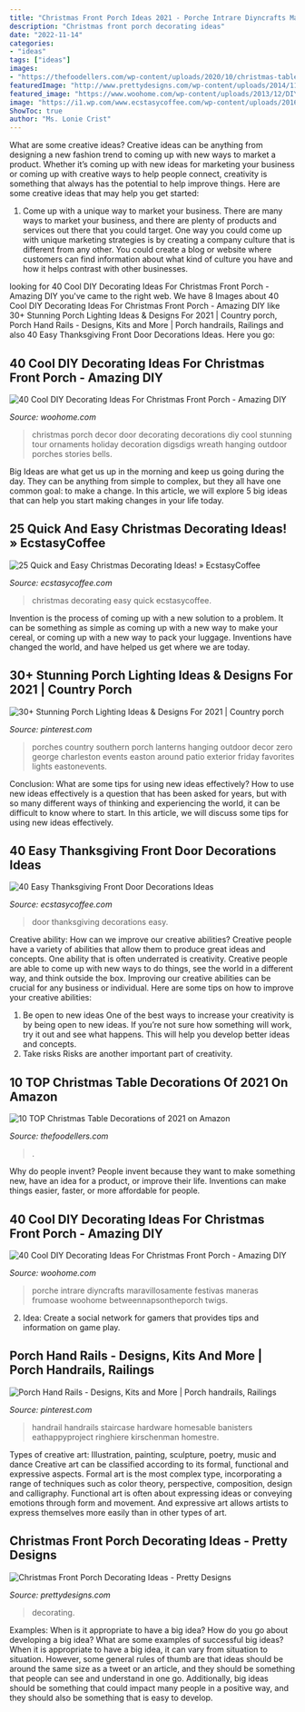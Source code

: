 ```yaml
---
title: "Christmas Front Porch Ideas 2021 - Porche Intrare Diyncrafts Maravillosamente Festivas Maneras Frumoase Woohome Betweennapsontheporch Twigs"
description: "Christmas front porch decorating ideas"
date: "2022-11-14"
categories:
- "ideas"
tags: ["ideas"]
images:
- "https://thefoodellers.com/wp-content/uploads/2020/10/christmas-table-decorations-scaled.jpeg"
featuredImage: "http://www.prettydesigns.com/wp-content/uploads/2014/11/Large-Wreath-for-Front-Porch.jpg"
featured_image: "https://www.woohome.com/wp-content/uploads/2013/12/DIY-Christmas-Porch-Ideas-32.jpg"
image: "https://i1.wp.com/www.ecstasycoffee.com/wp-content/uploads/2016/10/Thanksgiving-Front-Door-Decorations-13.jpg?resize=510%2C680"
ShowToc: true
author: "Ms. Lonie Crist"
---
```



What are some creative ideas?
Creative ideas can be anything from designing a new fashion trend to coming up with new ways to market a product. Whether it’s coming up with new ideas for marketing your business or coming up with creative ways to help people connect, creativity is something that always has the potential to help improve things. Here are some creative ideas that may help you get started: 
1. Come up with a unique way to market your business. There are many ways to market your business, and there are plenty of products and services out there that you could target. One way you could come up with unique marketing strategies is by creating a company culture that is different from any other. You could create a blog or website where customers can find information about what kind of culture you have and how it helps contrast with other businesses.

	

		
looking for 40 Cool DIY Decorating Ideas For Christmas Front Porch - Amazing DIY you've came to the right web. We have 8 Images about 40 Cool DIY Decorating Ideas For Christmas Front Porch - Amazing DIY like 30+ Stunning Porch Lighting Ideas &amp; Designs For 2021 | Country porch, Porch Hand Rails - Designs, Kits and More | Porch handrails, Railings and also 40 Easy Thanksgiving Front Door Decorations Ideas. Here you go:
		
    
## 40 Cool DIY Decorating Ideas For Christmas Front Porch - Amazing DIY

<img loading=lazy src="http://www.woohome.com/wp-content/uploads/2013/12/DIY-Christmas-Porch-Ideas-40.jpg" onerror="this.onerror=null;this.src='https://tse1.mm.bing.net/th?id=OIP.FLvMUIOImlZV8ba-7SAZ5gHaLD&amp;pid=15.1';" alt="40 Cool DIY Decorating Ideas For Christmas Front Porch - Amazing DIY">

_Source: woohome.com_

>christmas porch decor door decorating decorations diy cool stunning tour ornaments holiday decoration digsdigs wreath hanging outdoor porches stories bells. 

	

Big Ideas are what get us up in the morning and keep us going during the day. They can be anything from simple to complex, but they all have one common goal: to make a change. In this article, we will explore 5 big ideas that can help you start making changes in your life today.

    
## 25 Quick And Easy Christmas Decorating Ideas! » EcstasyCoffee

<img loading=lazy src="https://i0.wp.com/www.ecstasycoffee.com/wp-content/uploads/2016/10/Christmas-Decorating-37.jpg" onerror="this.onerror=null;this.src='https://tse2.mm.bing.net/th?id=OIP.hItVLx4u6fXZKtQGQAk-YQHaLH&amp;pid=15.1';" alt="25 Quick and Easy Christmas Decorating Ideas! » EcstasyCoffee">

_Source: ecstasycoffee.com_

>christmas decorating easy quick ecstasycoffee. 

	

Invention is the process of coming up with a new solution to a problem. It can be something as simple as coming up with a new way to make your cereal, or coming up with a new way to pack your luggage. Inventions have changed the world, and have helped us get where we are today.

    
## 30+ Stunning Porch Lighting Ideas &amp; Designs For 2021 | Country Porch

<img loading=lazy src="https://i.pinimg.com/736x/1f/95/86/1f9586dc2830d7217d6de6645bf91f5d.jpg" onerror="this.onerror=null;this.src='https://tse3.mm.bing.net/th?id=OIP.5DUrWStQtuij_CWF_F5JbQHaKE&amp;pid=15.1';" alt="30+ Stunning Porch Lighting Ideas &amp; Designs For 2021 | Country porch">

_Source: pinterest.com_

>porches country southern porch lanterns hanging outdoor decor zero george charleston events easton around patio exterior friday favorites lights eastonevents. 

	

Conclusion: What are some tips for using new ideas effectively?
How to use new ideas effectively is a question that has been asked for years, but with so many different ways of thinking and experiencing the world, it can be difficult to know where to start. In this article, we will discuss some tips for using new ideas effectively.

    
## 40 Easy Thanksgiving Front Door Decorations Ideas

<img loading=lazy src="https://i1.wp.com/www.ecstasycoffee.com/wp-content/uploads/2016/10/Thanksgiving-Front-Door-Decorations-13.jpg?resize=510%2C680" onerror="this.onerror=null;this.src='https://tse3.mm.bing.net/th?id=OIP.ftgLEwJowab5hv_kvsBSpwHaJ4&amp;pid=15.1';" alt="40 Easy Thanksgiving Front Door Decorations Ideas">

_Source: ecstasycoffee.com_

>door thanksgiving decorations easy. 

	

Creative ability: How can we improve our creative abilities?
Creative people have a variety of abilities that allow them to produce great ideas and concepts. One ability that is often underrated is creativity. Creative people are able to come up with new ways to do things, see the world in a different way, and think outside the box. Improving our creative abilities can be crucial for any business or individual. Here are some tips on how to improve your creative abilities: 
1. Be open to new ideas
One of the best ways to increase your creativity is by being open to new ideas. If you’re not sure how something will work, try it out and see what happens. This will help you develop better ideas and concepts. 
2. Take risks
Risks are another important part of creativity.

    
## 10 TOP Christmas Table Decorations Of 2021 On Amazon

<img loading=lazy src="https://thefoodellers.com/wp-content/uploads/2020/10/christmas-table-decorations-scaled.jpeg" onerror="this.onerror=null;this.src='https://tse1.mm.bing.net/th?id=OIP.g2wHoKRwQNW6z7d69pQqtwHaLH&amp;pid=15.1';" alt="10 TOP Christmas Table Decorations of 2021 on Amazon">

_Source: thefoodellers.com_

>. 

	

Why do people invent?
People invent because they want to make something new, have an idea for a product, or improve their life. Inventions can make things easier, faster, or more affordable for people.

    
## 40 Cool DIY Decorating Ideas For Christmas Front Porch - Amazing DIY

<img loading=lazy src="https://www.woohome.com/wp-content/uploads/2013/12/DIY-Christmas-Porch-Ideas-32.jpg" onerror="this.onerror=null;this.src='https://tse3.mm.bing.net/th?id=OIP.ACD-9L_XuY4dS6xDYKWw2gHaLL&amp;pid=15.1';" alt="40 Cool DIY Decorating Ideas For Christmas Front Porch - Amazing DIY">

_Source: woohome.com_

>porche intrare diyncrafts maravillosamente festivas maneras frumoase woohome betweennapsontheporch twigs. 

	

2. Idea: Create a social network for gamers that provides tips and information on game play.

    
## Porch Hand Rails - Designs, Kits And More | Porch Handrails, Railings

<img loading=lazy src="https://i.pinimg.com/736x/e1/85/41/e18541f3f856da51fd9b44f597ff1daa.jpg" onerror="this.onerror=null;this.src='https://tse4.mm.bing.net/th?id=OIP.Qi-uZi6fchh7w3nxFgri1wHaJ3&amp;pid=15.1';" alt="Porch Hand Rails - Designs, Kits and More | Porch handrails, Railings">

_Source: pinterest.com_

>handrail handrails staircase hardware homesable banisters eathappyproject ringhiere kirschenman homestre. 

	

Types of creative art: Illustration, painting, sculpture, poetry, music and dance
Creative art can be classified according to its formal, functional and expressive aspects. Formal art is the most complex type, incorporating a range of techniques such as color theory, perspective, composition, design and calligraphy. Functional art is often about expressing ideas or conveying emotions through form and movement. And expressive art allows artists to express themselves more easily than in other types of art.

    
## Christmas Front Porch Decorating Ideas - Pretty Designs

<img loading=lazy src="http://www.prettydesigns.com/wp-content/uploads/2014/11/Large-Wreath-for-Front-Porch.jpg" onerror="this.onerror=null;this.src='https://tse1.mm.bing.net/th?id=OIP.nvvr-AwKjVvvhX-7GSteIwAAAA&amp;pid=15.1';" alt="Christmas Front Porch Decorating Ideas - Pretty Designs">

_Source: prettydesigns.com_

>decorating. 

	

Examples: When is it appropriate to have a big idea? How do you go about developing a big idea? What are some examples of successful big ideas?
When it is appropriate to have a big idea, it can vary from situation to situation. However, some general rules of thumb are that ideas should be around the same size as a tweet or an article, and they should be something that people can see and understand in one go. Additionally, big ideas should be something that could impact many people in a positive way, and they should also be something that is easy to develop.

